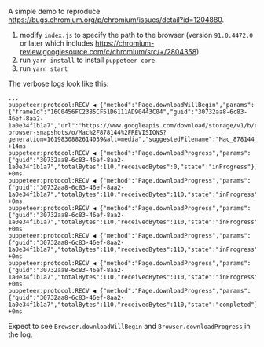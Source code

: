 A simple demo to reproduce https://bugs.chromium.org/p/chromium/issues/detail?id=1204880.

1. modify `index.js` to specify the path to the browser (version `91.0.4472.0` or later which
   includes https://chromium-review.googlesource.com/c/chromium/src/+/2804358).
2. run `yarn install` to install `puppeteer-core`.
3. run `yarn start`

The verbose logs look like this:

```
...
puppeteer:protocol:RECV ◀ {"method":"Page.downloadWillBegin","params":{"frameId":"16C0456FC2385CF51D6111AD90443C04","guid":"30732aa8-6c83-46ef-8aa2-1a0e34f1b1a7","url":"https://www.googleapis.com/download/storage/v1/b/chromium-browser-snapshots/o/Mac%2F878144%2FREVISIONS?generation=1619830882614039&alt=media","suggestedFilename":"Mac_878144_REVISIONS"},"sessionId":"F4150448F05C6209AD9C69D46ECF5522"} +14ms
puppeteer:protocol:RECV ◀ {"method":"Page.downloadProgress","params":{"guid":"30732aa8-6c83-46ef-8aa2-1a0e34f1b1a7","totalBytes":110,"receivedBytes":0,"state":"inProgress"},"sessionId":"F4150448F05C6209AD9C69D46ECF5522"} +0ms
puppeteer:protocol:RECV ◀ {"method":"Page.downloadProgress","params":{"guid":"30732aa8-6c83-46ef-8aa2-1a0e34f1b1a7","totalBytes":110,"receivedBytes":110,"state":"inProgress"},"sessionId":"F4150448F05C6209AD9C69D46ECF5522"} +0ms
puppeteer:protocol:RECV ◀ {"method":"Page.downloadProgress","params":{"guid":"30732aa8-6c83-46ef-8aa2-1a0e34f1b1a7","totalBytes":110,"receivedBytes":110,"state":"inProgress"},"sessionId":"F4150448F05C6209AD9C69D46ECF5522"} +0ms
puppeteer:protocol:RECV ◀ {"method":"Page.downloadProgress","params":{"guid":"30732aa8-6c83-46ef-8aa2-1a0e34f1b1a7","totalBytes":110,"receivedBytes":110,"state":"inProgress"},"sessionId":"F4150448F05C6209AD9C69D46ECF5522"} +0ms
puppeteer:protocol:RECV ◀ {"method":"Page.downloadProgress","params":{"guid":"30732aa8-6c83-46ef-8aa2-1a0e34f1b1a7","totalBytes":110,"receivedBytes":110,"state":"inProgress"},"sessionId":"F4150448F05C6209AD9C69D46ECF5522"} +0ms
puppeteer:protocol:RECV ◀ {"method":"Page.downloadProgress","params":{"guid":"30732aa8-6c83-46ef-8aa2-1a0e34f1b1a7","totalBytes":110,"receivedBytes":110,"state":"completed"},"sessionId":"F4150448F05C6209AD9C69D46ECF5522"} +0ms
```

Expect to see `Browser.downloadWillBegin` and `Browser.downloadProgress` in the log.

